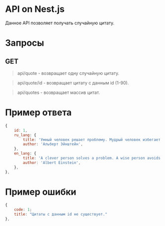 # API on Nest.js

Данное API позволяет получать случайную цитату.

# Запросы

## GET

> api/quote - возвращает одну случайную цитату.

> api/quote/id - возвращает цитату с данным id (1-90).

> api/quotes - возвращает массив цитат.

# Пример ответа

```JavaScript
{
    id: 1,
    ru_lang: {
        title: 'Умный человек решает проблему. Мудрый человек избегает ее.',
        author: 'Альберт Эйнштейн',
    },
    en_lang: {
        title: 'A clever person solves a problem. A wise person avoids it.',
        author: 'Albert Einstein',
    },
},
```

# Пример ошибки

```JavaScript
{
    code: 1;
    title: "Цитаты с данным id не существует."
},
```
